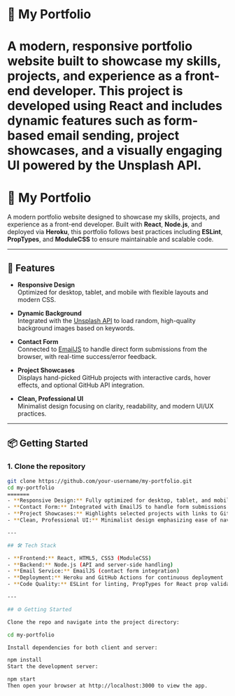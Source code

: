 # 💼 My Portfolio

A modern, responsive portfolio website built to showcase my skills, projects, and experience as a front-end developer. This project is developed using **React** and includes dynamic features such as **form-based email sending**, **project showcases**, and a **visually engaging UI** powered by the **Unsplash API**.
=======
# 🌟 My Portfolio

A modern portfolio website designed to showcase my skills, projects, and experience as a front-end developer. Built with **React**, **Node.js**, and deployed via **Heroku**, this portfolio follows best practices including **ESLint**, **PropTypes**, and **ModuleCSS** to ensure maintainable and scalable code.

---

## 🚀 Features

- **Responsive Design**  
  Optimized for desktop, tablet, and mobile with flexible layouts and modern CSS.

- **Dynamic Background**  
  Integrated with the [Unsplash API](https://unsplash.com/developers) to load random, high-quality background images based on keywords.

- **Contact Form**  
  Connected to [EmailJS](https://www.emailjs.com/) to handle direct form submissions from the browser, with real-time success/error feedback.

- **Project Showcases**  
  Displays hand-picked GitHub projects with interactive cards, hover effects, and optional GitHub API integration.

- **Clean, Professional UI**  
  Minimalist design focusing on clarity, readability, and modern UI/UX practices.

---

## 📦 Getting Started

### 1. Clone the repository

```bash
git clone https://github.com/your-username/my-portfolio.git
cd my-portfolio
=======
- **Responsive Design:** Fully optimized for desktop, tablet, and mobile devices  
- **Contact Form:** Integrated with EmailJS to handle form submissions seamlessly  
- **Project Showcases:** Highlights selected projects with links to GitHub repositories  
- **Clean, Professional UI:** Minimalist design emphasizing ease of navigation and modern UX/UI principles  

---

## 🛠️ Tech Stack

- **Frontend:** React, HTML5, CSS3 (ModuleCSS)  
- **Backend:** Node.js (API and server-side handling)  
- **Email Service:** EmailJS (contact form integration)  
- **Deployment:** Heroku and GitHub Actions for continuous deployment  
- **Code Quality:** ESLint for linting, PropTypes for React prop validation  

---

## ⚙️ Getting Started

Clone the repo and navigate into the project directory:

cd my-portfolio

Install dependencies for both client and server:

npm install
Start the development server:

npm start
Then open your browser at http://localhost:3000 to view the app.
